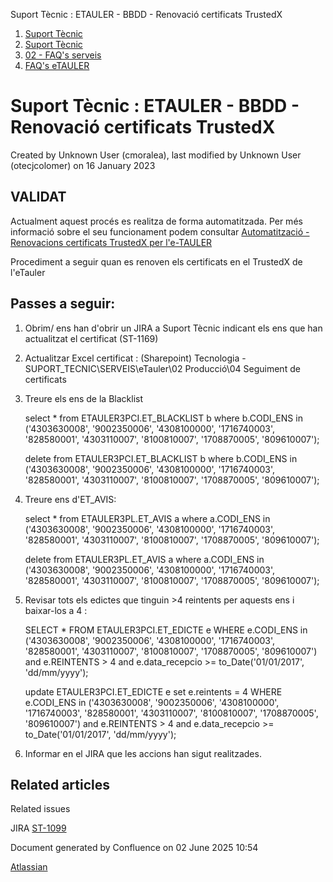 Suport Tècnic : ETAULER - BBDD - Renovació certificats TrustedX  

1.  [Suport Tècnic](index.html)
2.  [Suport Tècnic](13893782.html)
3.  [02 - FAQ's serveis](26313393.html)
4.  [FAQ's eTAULER](28705565.html)

Suport Tècnic : ETAULER - BBDD - Renovació certificats TrustedX
===============================================================

Created by Unknown User (cmoralea), last modified by Unknown User (otecjcolomer) on 16 January 2023

VALIDAT
-------

Actualment aquest procés es realitza de forma automatitzada. Per més informació sobre el seu funcionament podem consultar [Automatització - Renovacions certificats TrustedX per l'e-TAULER](#)

Procediment a seguir quan es renoven els certificats en el TrustedX de l'eTauler

Passes a seguir:
----------------

1.  Obrim/ ens han d'obrir un JIRA a Suport Tècnic indicant els ens que han actualitzat el certificat (ST-1169)
2.  Actualitzar Excel certificat : (Sharepoint) Tecnologia - SUPORT\_TECNIC\\SERVEIS\\eTauler\\02 Producció\\04 Seguiment de certificats
3.  Treure els ens de la Blacklist
    
    select \*
      from ETAULER3PCI.ET\_BLACKLIST b
     where b.CODI\_ENS in ('4303630008',
                        '9002350006',
                        '4308100000',
                        '1716740003',
                        '828580001',
                        '4303110007',
                        '8100810007',
                        '1708870005',
                        '809610007');
    
    delete from ETAULER3PCI.ET\_BLACKLIST b
     where b.CODI\_ENS in ('4303630008',
                        '9002350006',
                        '4308100000',
                        '1716740003',
                        '828580001',
                        '4303110007',
                        '8100810007',
                        '1708870005',
                        '809610007');
    
4.  Treure ens d'ET\_AVIS:
    
    select \*
      from ETAULER3PL.ET\_AVIS a
     where a.CODI\_ENS in ('4303630008',
                        '9002350006',
                        '4308100000',
                        '1716740003',
                        '828580001',
                        '4303110007',
                        '8100810007',
                        '1708870005',
                        '809610007');
    
    delete from ETAULER3PL.ET\_AVIS a
     where a.CODI\_ENS in ('4303630008',
                        '9002350006',
                        '4308100000',
                        '1716740003',
                        '828580001',
                        '4303110007',
                        '8100810007',
                        '1708870005',
                        '809610007');
    
5.  Revisar tots els edictes que tinguin >4 reintents per aquests ens i baixar-los a 4 :
    
    SELECT \*
      FROM ETAULER3PCI.ET\_EDICTE e
     WHERE e.CODI\_ENS in ('4303630008',
                        '9002350006',
                        '4308100000',
                        '1716740003',
                        '828580001',
                        '4303110007',
                        '8100810007',
                        '1708870005',
                        '809610007')
       and e.REINTENTS > 4
       and e.data\_recepcio >= to\_Date('01/01/2017', 'dd/mm/yyyy');
       
       update ETAULER3PCI.ET\_EDICTE e
       set e.reintents = 4
     WHERE e.CODI\_ENS in ('4303630008',
                        '9002350006',
                        '4308100000',
                        '1716740003',
                        '828580001',
                        '4303110007',
                        '8100810007',
                        '1708870005',
                        '809610007')
       and e.REINTENTS > 4
       and e.data\_recepcio >= to\_Date('01/01/2017', 'dd/mm/yyyy');
    
6.  Informar en el JIRA que les accions han sigut realitzades.  
      
      
    

  

Related articles
----------------

  

Related issues

JIRA [ST-1099](https://contacte.aoc.cat/browse/ST-1099)

Document generated by Confluence on 02 June 2025 10:54

[Atlassian](http://www.atlassian.com/)